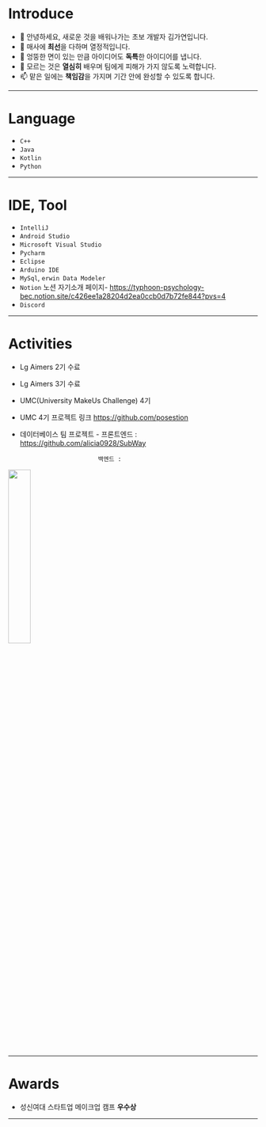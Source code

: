 # Introduce
  - 👋 안녕하세요, 새로운 것을 배워나가는 초보 개발자 김가연입니다.
  - 👀 매사에 **최선**을 다하며 열정적입니다.
  - 🌱 엉뚱한 면이 있는 만큼 아이디어도 **독특**한 아이디어를 냅니다.
  - 💞️ 모르는 것은 **열심히** 배우며 팀에게 피해가 가지 않도록 노력합니다.
  - 📫 맡은 일에는 **책임감**을 가지며 기간 안에 완성할 수 있도록 합니다.
---
# Language
  - `C++`
  - `Java`
  - `Kotlin`
  - `Python`
---
# IDE, Tool
  - `IntelliJ`
  - `Android Studio`
  - `Microsoft Visual Studio`
  - `Pycharm`
  - `Eclipse`
  - `Arduino IDE`
  - `MySql`, `erwin Data Modeler`
  - `Notion`
    노션 자기소개 페이지- <https://typhoon-psychology-bec.notion.site/c426ee1a28204d2ea0ccb0d7b72fe844?pvs=4>
  - `Discord`
---
# Activities
  - Lg Aimers 2기 수료
  - Lg Aimers 3기 수료
  - UMC(University MakeUs Challenge) 4기
  - UMC 4기 프로젝트 링크 <https://github.com/posestion>
  - 데이터베이스 팀 프로젝트 - 프론트엔드 : <https://github.com/alicia0928/SubWay>

                              백엔드 : 
<img src = "https://github.com/alicia0928/alicia0928/assets/138270924/9bb3c9c9-cd08-446f-95b3-9a4240897839" width="30%" height="30%">

---
# Awards
  - 성신여대 스타트업 메이크업 캠프 **우수상**
---
<!---
alicia0928/alicia0928 is a ✨ special ✨ repository because its `README.md` (this file) appears on your GitHub profile.
You can click the Preview link to take a look at your changes.
--->
